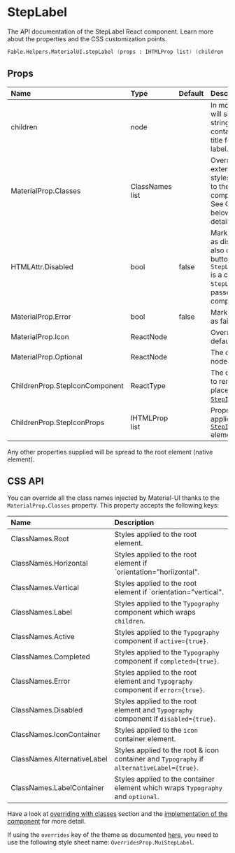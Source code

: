 # StepLabel

<p class="description">The API documentation of the StepLabel React component. Learn more about the properties and the CSS customization points.</p>

```fsharp
Fable.Helpers.MaterialUI.stepLabel (props : IHTMLProp list) (children : ReactElement list) : ReactElement
```



## Props

| Name | Type | Default | Description |
|:-----|:-----|:--------|:------------|
| <span class="prop-name">children</span> | <span class="prop-type">node</span> |   | In most cases will simply be a string containing a title for the label. |
| <span class="prop-name">MaterialProp.Classes</span> | <span class="prop-type">ClassNames list</span> |   | Override or extend the styles applied to the component.  See CSS API below for more details.  |
| <span class="prop-name">HTMLAttr.Disabled</span> | <span class="prop-type">bool</span> | <span class="prop-default">false</span> | Mark the step as disabled, will also disable the button if `StepLabelButton` is a child of `StepLabel`. Is passed to child components. |
| <span class="prop-name">MaterialProp.Error</span> | <span class="prop-type">bool</span> | <span class="prop-default">false</span> | Mark the step as failed. |
| <span class="prop-name">MaterialProp.Icon</span> | <span class="prop-type">ReactNode</span> |   | Override the default icon. |
| <span class="prop-name">MaterialProp.Optional</span> | <span class="prop-type">ReactNode</span> |   | The optional node to display. |
| <span class="prop-name">ChildrenProp.StepIconComponent</span> | <span class="prop-type">ReactType</span> |   | The component to render in place of the [`StepIcon`](#/api/step-icon). |
| <span class="prop-name">ChildrenProp.StepIconProps</span> | <span class="prop-type">IHTMLProp list</span> |   | Properties applied to the [`StepIcon`](#/api/step-icon) element. |

Any other properties supplied will be spread to the root element (native element).

## CSS API

You can override all the class names injected by Material-UI thanks to the `MaterialProp.Classes` property.
This property accepts the following keys:


| Name | Description |
|:-----|:------------|
| <span class="prop-name">ClassNames.Root</span> | Styles applied to the root element.
| <span class="prop-name">ClassNames.Horizontal</span> | Styles applied to the root element if `orientation="horiizontal".
| <span class="prop-name">ClassNames.Vertical</span> | Styles applied to the root element if `orientation="vertical".
| <span class="prop-name">ClassNames.Label</span> | Styles applied to the `Typography` component which wraps `children`.
| <span class="prop-name">ClassNames.Active</span> | Styles applied to the `Typography` component if `active={true}`.
| <span class="prop-name">ClassNames.Completed</span> | Styles applied to the `Typography` component if `completed={true}`.
| <span class="prop-name">ClassNames.Error</span> | Styles applied to the root element and `Typography` component if `error={true}`.
| <span class="prop-name">ClassNames.Disabled</span> | Styles applied to the root element and `Typography` component if `disabled={true}`.
| <span class="prop-name">ClassNames.IconContainer</span> | Styles applied to the `icon` container element.
| <span class="prop-name">ClassNames.AlternativeLabel</span> | Styles applied to the root & icon container and `Typography` if `alternativeLabel={true}`.
| <span class="prop-name">ClassNames.LabelContainer</span> | Styles applied to the container element which wraps `Typography` and `optional`.

Have a look at [overriding with classes](#/customization/overrides) section
and the [implementation of the component](https://github.com/mui-org/material-ui/tree/master/packages/material-ui/src/StepLabel/StepLabel.js)
for more detail.

If using the `overrides` key of the theme as documented
[here](#/customization/themes),
you need to use the following style sheet name: `OverridesProp.MuiStepLabel`.

<!--## Demos-->

<!--- [Steppers](/demos/steppers/)-->

